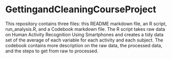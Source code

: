 GettingandCleaningCourseProject
===============================
This repository contains three files: this README markdown file, an R script, run_analysis.R, and a Codebook markdown file.
The R script takes raw data on Human Activity Recognition Using Smartphones and creates a tidy data set of the average of each variable for each activity and each subject. The codebook contains more description on the raw data, the processed data, and the steps to get from raw to processed. 
